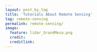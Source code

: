 ```yaml
---
layout: post_by_tag
title: 'Tutorials About Remote Sensing'
tag: remote-sensing
permalink: remote-sensing/
image:
  feature: lidar_GrandMesa.png
  credit: 
  creditlink: 
---
```




